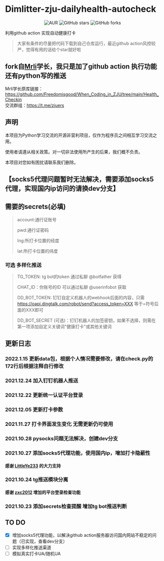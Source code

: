 # Dimlitter-zju-dailyhealth-autocheck
<div style="text-align: center">

 ![AUR](https://img.shields.io/badge/license-MIT%20License%202.0-green.svg)
![GitHub stars](https://img.shields.io/github/stars/Dimlitter/zju-dailyhealth-autocheck.svg?style=social&label=Stars)
![GitHub forks](https://img.shields.io/github/forks/Dimlitter/zju-dailyhealth-autocheck.svg?style=social&label=Fork)

</div>

利用github action 实现自动健康打卡

> 大家有条件的尽量把代码下载到自己仓库运行，最近github action风控较严，觉得有用的话给个star就好啦

## fork自[Mrli](https://github.com/Freedomisgood)学长，我只是加了github action 执行功能 还有python写的推送
Mrli学长原库链接：https://github.com/Freedomisgood/When_Coding_in_ZJU/tree/main/Health_Checkin
<br>交流群组：https://t.me/zjuers </br>
## 声明

本项目为Python学习交流的开源非营利项目，仅作为程序员之间相互学习交流之用。

使用者请遵从相关政策。对一切非法使用所产生的后果，我们概不负责。

本项目对您如有困扰请联系我们删除。

## 【socks5代理问题暂时无法解决，需要添加socks5代理，实现国内ip访问的请换dev分支】

## 需要的secrets(必填)
 
 > account:通行证账号
 > 
 > pwd:通行证密码
 > 
 > lng:所打卡位置的经度
 > 
 > lat:所打卡位置的纬度

### 可选 多样化推送
 
 >TG_TOKEN: tg bot的token 通过私聊 @botfather 获得
 >
 >CHAT_ID：你账号的ID 可以通过私聊 @userinfobot 获取
 >
 >DD_BOT_TOKEN: 钉钉自定义机器人的webhook后面的内容，只需 https://oapi.dingtalk.com/robot/send?access_token=XXX 等于=符号后面的XXX即可
 >
 >DD_BOT_SECRET (可选)：钉钉机器人的加签密钥，如果不选择，则需在第一项添加自定义关键词"健康打卡"或其他关键词
## 更新日志 
### 2022.1.15 更新data包，根据个人情况需要修改，请在check.py的172行后根据注释自行修改
### 2021.12.24 加入钉钉机器人推送
### 2021.12.22 更新统一认证平台登录
### 2021.12.05 更新打卡参数
### 2021.11.27 打卡界面发生变化 无需更新仍可使用
### 2021.10.28 pysocks问题无法解决，创建dev分支
### 2021.10.27 添加socks5代理功能，使用国内ip，增加打卡隐蔽性
#### 感谢 [LittleYe233](https://github.com/LittleYe233) 的大力支持
### 2021.10.24 tg推送模块分离 
#### 感谢 [zxc2012](https://github.com/zxc2012) 增加的平台登录检查功能
### 2021.10.23 添加secrets检查提醒 增加tg bot推送判断 

## TO DO
 - [x] 增加socks5代理功能，以解决github action服务器访问国内网站不稳定的问题（已实现，查看dev分支）
 - [ ] 实现多样化推送渠道
 - [ ] 模拟真实打卡UA/随机UA
